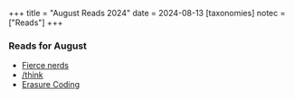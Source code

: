+++
title = "August Reads 2024"
date = 2024-08-13
[taxonomies]
notec = ["Reads"]
+++

### Reads for August
- [Fierce nerds](https://paulgraham.com/fn.html)
- [/think](https://paulgraham.com/think.html)
- [Erasure Coding](https://transactional.blog/blog/2024-erasure-coding)

